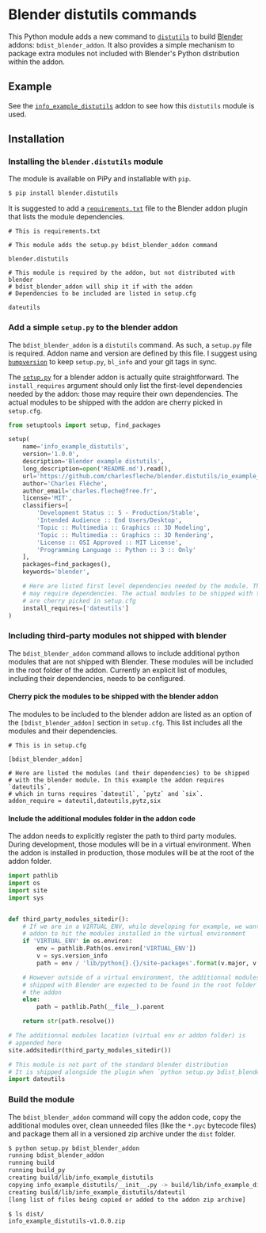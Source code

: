 # Blender distutils commands

This Python module adds a new command to [`distutils`](https://docs.python.org/3/library/distutils.html) to build [Blender](https://blender.org) addons: `bdist_blender_addon`. It also provides a simple mechanism to package extra modules not included with Blender's Python distribution within the addon.

## Example

See the [`info_example_distutils`](examples/info_example_distutils) addon to see how this `distutils` module is used.

## Installation

### Installing the `blender.distutils` module

The module is available on PiPy and installable with `pip`.

``` sh
$ pip install blender.distutils
```

It is suggested to add a [`requirements.txt`](examples/info_example_distutils/requirements.txt) file to the Blender addon plugin that lists the module dependencies.

```
# This is requirements.txt

# This module adds the setup.py bdist_blender_addon command

blender.distutils

# This module is required by the addon, but not distributed with blender
# bdist_blender_addon will ship it if with the addon
# Dependencies to be included are listed in setup.cfg

dateutils
```

### Add a simple `setup.py` to the blender addon

The `bdist_blender_addon` is a `distutils` command. As such, a `setup.py` file is required. Addon name and version are defined by this file. I suggest using [`bumpversion`](https://github.com/peritus/bumpversion) to keep `setup.py`, `bl_info` and your git tags in sync.

The [`setup.py`](examples/info_example_distutils/setup.py) for a blender addon is actually quite straightforward. The `install_requires` argument should only list the first-level dependencies needed by the addon: those may require their own dependencies. The actual modules to be shipped with the addon are cherry picked in `setup.cfg`.

``` python
from setuptools import setup, find_packages

setup(
    name='info_example_distutils',
    version='1.0.0',
    description='Blender example distutils',
    long_description=open('README.md').read(),
    url='https://github.com/charlesfleche/blender.distutils/io_example_distutils',
    author='Charles Flèche',
    author_email='charles.fleche@free.fr',
    license='MIT',
    classifiers=[
        'Development Status :: 5 - Production/Stable',
        'Intended Audience :: End Users/Desktop',
        'Topic :: Multimedia :: Graphics :: 3D Modeling',
        'Topic :: Multimedia :: Graphics :: 3D Rendering',
        'License :: OSI Approved :: MIT License',
        'Programming Language :: Python :: 3 :: Only'
    ],
    packages=find_packages(),
    keywords='blender',

    # Here are listed first level dependencies needed by the module. Themselves
    # may require dependencies. The actual modules to be shipped with the addon
    # are cherry picked in setup.cfg
    install_requires=['dateutils']
)
```

### Including third-party modules not shipped with blender

The `bdist_blender_addon` command allows to include additional python modules that are not shipped with Blender. These modules will be included in the root folder of the addon. Currently an explicit list of modules, including their dependencies, needs to be configured.

#### Cherry pick the modules to be shipped with the blender addon

The modules to be included to the blender addon are listed as an option of the `[bdist_blender_addon]` section in `setup.cfg`. This list includes all the modules and their dependencies.

```
# This is in setup.cfg

[bdist_blender_addon]

# Here are listed the modules (and their dependencies) to be shipped
# with the blender module. In this example the addon requires `dateutils`,
# which in turns requires `dateutil`, `pytz` and `six`.
addon_require = dateutil,dateutils,pytz,six
```

#### Include the additional modules folder in the addon code

The addon needs to explicitly register the path to third party modules. During development, those modules will be in a virtual environment. When the addon is installed in production, those modules will be at the root of the addon folder.

``` python
import pathlib
import os
import site
import sys


def third_party_modules_sitedir():
    # If we are in a VIRTUAL_ENV, while developing for example, we want the
    # addon to hit the modules installed in the virtual environment
    if 'VIRTUAL_ENV' in os.environ:
        env = pathlib.Path(os.environ['VIRTUAL_ENV'])
        v = sys.version_info
        path = env / 'lib/python{}.{}/site-packages'.format(v.major, v.minor)

    # However outside of a virtual environment, the additionnal modules not
    # shipped with Blender are expected to be found in the root folder of
    # the addon
    else:
        path = pathlib.Path(__file__).parent

    return str(path.resolve())

# The additionnal modules location (virtual env or addon folder) is
# appended here
site.addsitedir(third_party_modules_sitedir())

# This module is not part of the standard blender distribution
# It is shipped alongside the plugin when `python setup.py bdist_blender_addon`
import dateutils
```

### Build the module

The `bdist_blender_addon` command will copy the addon code, copy the additional modules over, clean unneeded files (like the `*.pyc` bytecode files) and package them all in a versioned zip archive under the `dist` folder.

``` bash
$ python setup.py bdist_blender_addon
running bdist_blender_addon
running build
running build_py
creating build/lib/info_example_distutils
copying info_example_distutils/__init__.py -> build/lib/info_example_distutils
creating build/lib/info_example_distutils/dateutil
[long list of files being copied or added to the addon zip archive]

$ ls dist/
info_example_distutils-v1.0.0.zip
```
